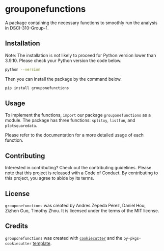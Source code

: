 # grouponefunctions

A package containing the necessary functions to smoothly run the analysis in DSCI-310-Group-1.

## Installation

Note: The installation is not likely to proceed for Python version lower than 3.9.10. Please check your Python version the code below.

```bash
python --version
```

Then you can install the package by the command below.

```bash
pip install grouponefunctions
```

## Usage

To implement the functions, `import` our package `grouponefunctions` as a module. The package has three functions: `splitxy`, `listfun`, and `plotsquaredata`. 

Please refer to the documentation for a more detailed usage of each function.



## Contributing

Interested in contributing? Check out the contributing guidelines. Please note that this project is released with a Code of Conduct. By contributing to this project, you agree to abide by its terms.

## License

`grouponefunctions` was created by Andres Zepeda Perez, Daniel Hou, Zizhen Guo, Timothy Zhou. It is licensed under the terms of the MIT license.

## Credits

`grouponefunctions` was created with [`cookiecutter`](https://cookiecutter.readthedocs.io/en/latest/) and the `py-pkgs-cookiecutter` [template](https://github.com/py-pkgs/py-pkgs-cookiecutter).
